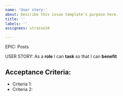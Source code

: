 ```yaml
---
name: 'User story:'
about: Describe this issue template's purpose here.
title: ''
labels: ''
assignees: strasse34

---
```


EPIC: Posts

USER STORY: As a **role** I can **task** so that I can **benefit**

## Acceptance Criteria:
- Criteria 1:
- Criteria 2:
